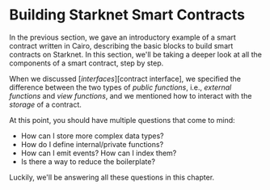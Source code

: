 # Building Starknet Smart Contracts

In the previous section, we gave an introductory example of a smart contract written in Cairo, describing the basic blocks to build smart contracts on Starknet. In this section, we'll be taking a deeper look at all the components of a smart contract, step by step.

When we discussed [_interfaces_][contract interface], we specified the difference between the two types of _public functions_, i.e., _external functions_ and _view functions_, and we mentioned how to interact with the _storage_ of a contract.

At this point, you should have multiple questions that come to mind:

- How can I store more complex data types?
- How do I define internal/private functions?
- How can I emit events? How can I index them?
- Is there a way to reduce the boilerplate?

Luckily, we'll be answering all these questions in this chapter.
<!-- Let's consider the `NameRegistry` contract in Listing {{#ref reference-contract}} that we'll be using throughout this chapter:

```cairo,noplayground
{{#include ../listings/ch101-building-starknet-smart-contracts/listing_01_reference_contract/src/lib.cairo:all}}
```

{{#label reference-contract}}
<span class="caption">Listing {{#ref reference-contract}}: Our reference contract for this chapter</span>

[contract interface]: ./ch100-00-introduction-to-smart-contracts.md#the-interface-the-contracts-blueprint
